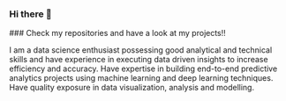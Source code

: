 ### Hi there 👋

<!--
**RhitChakraborty/RhitChakraborty** is a ✨ _special_ ✨ repository because its `README.md` (this file) appears on your GitHub profile.

Here are some ideas to get you started:

- 🔭 I’m currently working on ...Advanced Deep Learning
- 🌱 I’m currently learning ...Advanced NLP
- 👯 I’m looking to collaborate on ... ML/DL projects
- 🤔 I’m looking for help with ...
- 💬 Ask me about ...Anything
- 📫 How to reach me: ...[LinkedIn](https://www.linkedin.com/in/rhitchakraborty95)
- 😄 Pronouns: ...
- ⚡ Fun fact: ...
--> ### Check my repositories and have a look at my projects!!
I am a data science enthusiast possessing good analytical and technical skills and have experience in executing data driven insights to increase efficiency and accuracy. Have expertise in building end-to-end predictive analytics projects using machine learning and deep learning techniques. Have quality exposure in data visualization, analysis and modelling.
